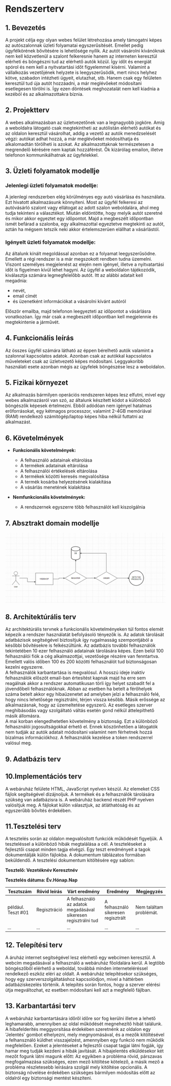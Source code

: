 # Rendszerterv

## 1. Bevezetés
A projekt célja egy olyan webes felület létrehozása amely támogatni képes az autószalonnak üzleti folyamatai egyszerűsítését. Emellet pedig ügyfélkörének bővítésére is lehetősége nyílik. Az autót vásárolni kívánóknak nem kell közvetlenül a szalont felkeresnie hanem az interneten keresztül elérheti és böngészni tud az elérhető autók közül. Így időt és energiát spórol és nem kell a nyitvatartási időt figyelemmel kísérni. Valamint a vállalkozás vezetőjének helyzete is leegyszerűsödik, mert nincs helyhez kötve, szabadon intézheti ügyeit, elutazhat, stb. Hanem csak egy felületen keresztül tud úja autót hozzáadni, a már meglévőeket módosítani esetlegesen törölni is. Így ezen döntések meghozatalát nem kell kiadnia a kezéból és az alkalmazottakra bíznia.

## 2. Projektterv
A webes alkalmazásban az üzletvezetőnek van a legnagyobb jogköre. Amíg a weboldalra látogató csak megtekintheti az autólistán elérhető autókat és az oldalon keresztül vásárolhat, addig a vezető az autók menedzselését végzi: autókat adhat hozzá, a már meglévőeket módosíthatja és alkalomadtán törölheti is azokat. Az alkalmazottaknak természetesen a megrendelő kérésére nem kaptak hozzáférést. Ők kizárólag emailon, illetve telefonon kommunikálhatnak az ügyfelekkel.

## 3. Üzleti folyamatok modellje
### Jelenlegi üzleti folyamatok modellje:
A jelenlegi rendszerben elég körülményes egy autó vásárlása és használata. Ezt hivatott alkalmazásunk könnyíteni. Most az ügyfél felkeresi az autóvásárló szalont vagy ellátogat az adott szalon weboldalára, ahol meg tudja tekinteni a választékot. Miután eldöntötte, hogy melyik autót szeretné és mikor akkor egyeztet egy időpontot. Majd a megbeszélt időpontban ismét befárad a szalonba, egy alkalmazottal egyeztetve megtekinti az autót, aztán ha mégsem tetszik neki akkor értelemszerüen elállhat a vásárlástól.

### Igényelt üzleti folyamatok modellje:
Az általunk kínált megoldással azonban ez a folyamat leegyszerűsödne. Emellett a régi rendszer is a már megszokott rendben tudna üzemelni. Viszont személyes megjelenést az elején nem igényel, illetve a nyitvatartási időt is figyelmen kívül lehet hagyni. Az ügyfél a weboldalon tájékozódik, kiválasztja számára legmegfelelőbb autót. Itt az alábbi adatait kell megadnia:
- nevét,
- email címét
- és üzenetként információkat a vásárolni kívánt autóról
<p>Először emailba, majd telefonon leegyezteti az időpontot a vásárlásra vonatkozóan. Így már csak a megbeszélt időpontban kell megjelennie és megtekintenie a járművét.</p>

## 4. Funkcionális leírás
Az összes ügyfél számára látható az éppen bérelhető autók valamint a szalonnal kapcsolatos adatok.
Azonban csak az autókkal kapcsolatos műveleteket csak az üzletvezető képes módosítani.
Leggyakoribb használati esete azonban mégis az ügyfelek böngészése lesz a weboldalon.

## 5. Fizikai környezet
Az alkalmazás bármilyen operációs rendszeren képes lesz elfutni, mivel egy webes alkalmazásról van szó, az általunk készített kódot a különböző böngészők képesek értelmezni. Ebből adódóan nem igényel hatalmas erőforrásokat, egy kétmagos processzor, valamint 2-4GB memóriával (RAM) rendelkező számitógép/laptop képes hiba nélkül futtatni az alkalmazást.

## 6. Követelmények

   * **Funkcionális követelmények:**

       - A felhasználó adatainak eltárolása
       - A termékek adatainak eltárolása
       - A felhasználói értékelések eltárolása
       - A termékek közötti keresés megvalósítása
       - A termék kosárba helyezésének kialakítása
       - A vásárlás menetének kialakítása

   * **Nemfunkcionális követelmények:**

       - A rendszernek egyszerre több felhasználót kell kiszolgálnia

## 7. Absztrakt domain modellje
![AbsztraktDomainModell](Images/Abstract-Domain-Modell.png)

## 8. Architektúrális terv
Az architektúrális tervnek a funkcionális követelményeken túl fontos elemét képezik a rendszer használatát befolyásoló tényezők is. Az adatok tárolását adatbázisok segítségével biztosítjuk így rugalmasság szempontjából a későbbi bővítésekre is felkészültünk. Az adatbázis további felhasználók tekintetében 10 ezer felhasználó adatainak tárolására képes. Ezen belül 100 felhasználói fiók a cég alkalmazottjai, vezetősége részére van fenntartva. Emellett valós időben 100 és 200 közötti felhasználót tud biztonságosan kezelni egyszerre.</br>
A felhasználók karbantartása is megvalósul. A hosszú ideje inaktív felhasználók előszöt email-ban értesítést kapnak majd ha erre sem reagálnak akkor a rendszer automatikusan törli így helyet szabadít fel a jövendőbeli felhasználóknak. Abban az esetben ha betelt a férőhelyek száma betelt akkor egy hibaüzenetet ad amelyben jelzi a felhasználó felé, hogy nincs lehetősége regisztrálni, térjen vissza később.
Másik erőssége az alkalmazásnak, hogy az üzemeltetése egyszerű. Az esetleges szerver meghibásodás vagy szolgáltató váltás esetén gond nélkül áttelepíthető másik állomásra.</br>
A mai korban elengedhetetlen követelmény a biztonság. Ezt a különböző felhasználói jogosultságokkal érhető el. Ennek köszönhetően a látogatók nem tudják az autók adatait módosítani valamint nem férhetnek hozzá bizalmas információkhoz. A felhasználók kezelése a token rendszerrel valósul meg.


## 9. Adatbázis terv

## 10.Implementációs terv
A webáruház felülete HTML, JavaScript nyelven készül. Az elemeket CSS fájlok segítségével dizájnoljuk. A termékek és a felhasználók tárolására szükség van adatbázisra is. A webáruház backend részét PHP nyelven valósítjuk meg. A fájlokat külön választjuk, az átláthatóság és az egyszerűbb bővítés érdekében.

## 11.Tesztelési terv
A tesztelés során az oldalon megvalósított funkciók működését figyeljük. A teszteléssel a különböző hibák megtalálása a cél.
 A teszteléseket a fejlesztői csapat minden tagja elvégzi. Egy teszt eredményeit a tagok dokumentálják külön fájlokba.
 A dokumentum táblázatos formában beküldendő.
 A tesztelési dokumentum kitöltésére egy sablon:

 **Tesztelő: Vezetéknév Keresztnév**

 **Tesztelés dátuma: Év.Hónap.Nap**

 Tesztszám | Rövid leírás | Várt eredmény | Eredmény | Megjegyzés
 ----------|--------------|---------------|----------|-----------
 például. Teszt #01 | Regisztráció | A felhasználó az adatok megadásával sikeresen regisztrálni tud  | A felhasználó sikeresen regisztrált | Nem találtam problémát.
 ... | ... | ... | ... | ...

## 12. Telepítési terv
A áruház internet segítségével lesz elérhető egy webcímen keresztül. A webcím megadásával a felhasználó a webáruház főoldalára kerül.
A legtöbb böngészőből elérhető a weboldal, továbbá minden interneteléréssel rendelkező eszköz eléri az oldalt.
A webáruház telepítésekor szükséges, hogy egy szerverszolgáltatáshoz kapcsolódjon, mivel a háttérben adatbáziskezelés történik.
A telepítés során fontos, hogy a szerver elérési útja megváltozhat, ez esetben módosítani kell azt a megfelelő fájlban.

## 13. Karbantartási terv
A webáruház karbantartására időről időre sor fog kerülni illetve a lehető leghamarabb, amennyiben az oldal működését megnehezítő hibát
találunk. A hibafelderítés meggyorsítása érdekében szeretnénk az oldalon egy 'Jelentés' gombot elhelyezni, mely megnyomásával, és a mezők kitöltésével a felhansználó küldhet visszajelzést, amennyiben egy funkció nem működik megfelelően.
Ezeket a jelentéseket a fejlesztői csapat tagjai látni fogják, így hamar meg tudják kezdeni a hibák javítását.
A hibajelentés elküldésekor két mezőt fogunk látni magunk előtt: Az egyikben a probléma rövid, párszavas megfogalmazása szükséges, ezen mező
kitöltése kötelező, a másik mező a probléma részletesebb leírására szolgál mely kitöltése opcionális.
A biztonság növelése érdekében szükséges bármilyen módosítás előtt az oldalról egy biztonsági mentést készíteni.
